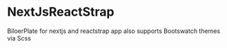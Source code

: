 # NextJsReactStrap
BiloerPlate for nextjs and reactstrap app also supports Bootswatch themes via Scss

